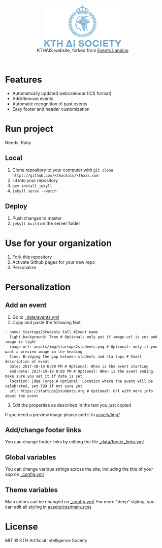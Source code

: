 <p align="center">
  <img alt="KTHAIS" src="assets/img/logo.png" width="250px"/>
  <br>
  KTHAIS website, forked from <a href="https://github.com/hackupc/events-landing">Events Landing</a>
</p>
<br>

# Features

- Automatically updated webcalendar (ICS format) 
- Add/Remove events
- Automatic recognition of past events
- Easy footer and header customization


# Run project

Needs: Ruby

## Local 

1. Clone repository to your computer with `git clone https://github.com/kthackais/kthais.com`
2. `cd` into your repository
3. `gem install jekyll`
4. `jekyll serve --watch`

## Deploy

1. Push changes to master
2. `jekyll build` on the server folder

# Use for your organization

1. Fork this repository
2. Activate Github pages for your new repo
3. Personalize

# Personalization

## Add an event

1. Go to [_data/events.yml](_data/events.yml)
2. Copy and paste the following text
```
- name: Startups2Students Fall #Event name
  light_background: True # Optional: only put if image-url is set and image is light
  image-url: assets/img/startups2students.png # Optional: only if you want a preview image in the heading
  line: Bridging the gap between students and startups # Small description of event
  date: 2017-10-19 6:00 PM # Optional: When is the event starting
  end-date: 2017-10-19 8:00 PM # Optional: When is the event ending, make sure you set it if date is set
  location: Idea Forge # Optional: Location where the event will be celebrated, set TBD if not sure yet
  url: https://startups2students.org # Optional: Url with more info about the event

```
3. Edit the properties as described in the text you just copied

If you need a preview image please add it to [assets/img/](assets/img/). 

## Add/change footer links

You can change footer links by editing the file  [_data/footer_links.yml](_data/footer_links.yml)

## Global variables

You can change various strings across the site, including the title of your app on [_config.yml](_config.yml)

## Theme variables

Main colors can be changed on [_config.yml](_config.yml). For more "deep" styling, you can edit all styling in [assets/css/main.scss](assets/css/main.scss)

# License

MIT © KTH Artificial Intelligence Society
